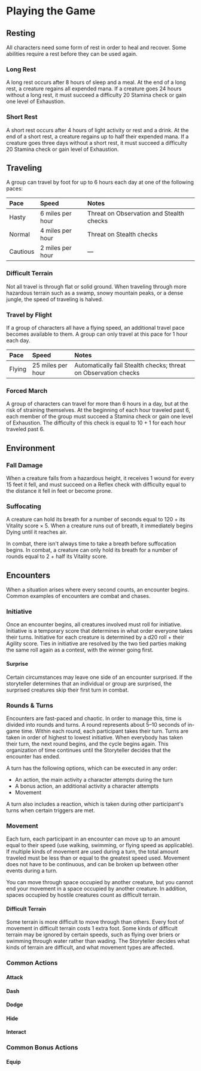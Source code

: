 # Playing the Game

## Resting

All characters need some form of rest in order to heal and recover. Some abilities require a rest before they can be used again.

### Long Rest

A long rest occurs after 8 hours of sleep and a meal. At the end of a long rest, a creature regains all expended mana. If a creature goes 24 hours without a long rest, it must succeed a difficulty 20 Stamina check or gain one level of Exhaustion.

### Short Rest

A short rest occurs after 4 hours of light activity or rest and a drink. At the end of a short rest, a creature regains up to half their expended mana. If a creature goes three days without a short rest, it must succeed a difficulty 20 Stamina check or gain level of Exhaustion.

## Traveling

A group can travel by foot for up to 6 hours each day at one of the following paces:

| Pace | Speed | Notes |
| :--- | :--- | :--- |
| Hasty | 6 miles per hour | Threat on Observation and Stealth checks |
| Normal | 4 miles per hour | Threat on Stealth checks |
| Cautious | 2 miles per hour | — |

### Difficult Terrain

Not all travel is through flat or solid ground. When traveling through more hazardous terrain such as a swamp, snowy mountain peaks, or a dense jungle, the speed of traveling is halved.

### Travel by Flight

If a group of characters all have a flying speed, an additional travel pace becomes available to them. A group can only travel at this pace for 1 hour each day.

| Pace | Speed | Notes |
| :--- | :--- | :--- |
| Flying | 25 miles per hour | Automatically fail Stealth checks; threat on Observation checks |

### Forced March

A group of characters can travel for more than 6 hours in a day, but at the risk of straining themselves. At the beginning of each hour traveled past 6, each member of the group must succeed a Stamina check or gain one level of Exhaustion. The difficulty of this check is equal to 10 + 1 for each hour traveled past 6.

## Environment

### Fall Damage

When a creature falls from a hazardous height, it receives 1 wound for every 15 feet it fell, and must succeed on a Reflex check with difficulty equal to the distance it fell in feet or become prone.

### Suffocating

A creature can hold its breath for a number of seconds equal to 120 + its Vitality score × 5. When a creature runs out of breath, it immediately begins Dying until it reaches air.

In combat, there isn't always time to take a breath before suffocation begins. In combat, a creature can only hold its breath for a number of rounds equal to 2 + half its Vitality score.

## Encounters

When a situation arises where every second counts, an encounter begins. Common examples of encounters are combat and chases.

### Initiative

Once an encounter begins, all creatures involved must roll for initiative. Initiative is a temporary score that determines in what order everyone takes their turns. Initiative for each creature is determined by a d20 roll + their Agility score. Ties in initiative are resolved by the two tied parties making the same roll again as a contest, with the winner going first.

#### Surprise

Certain circumstances may leave one side of an encounter surprised. If the storyteller determines that an individual or group are surprised, the surprised creatures skip their first turn in combat.

### Rounds & Turns

Encounters are fast-paced and chaotic. In order to manage this, time is divided into rounds and turns. A round represents about 5–10 seconds of in-game time. Within each round, each participant takes their turn. Turns are taken in order of highest to lowest initiative. When everybody has taken their turn, the next round begins, and the cycle begins again. This organization of time continues until the Storyteller decides that the encounter has ended.

A turn has the following options, which can be executed in any order:

* An action, the main activity a character attempts during the turn
* A bonus action, an additional activity a character attempts
* Movement

A turn also includes a reaction, which is taken during other participant's turns when certain triggers are met.

### Movement

Each turn, each participant in an encounter can move up to an amount equal to their speed \(use walking, swimming, or flying speed as applicable\). If multiple kinds of movement are used during a turn, the total amount traveled must be less than or equal to the greatest speed used. Movement does not have to be continuous, and can be broken up between other events during a turn.

You can move through space occupied by another creature, but you cannot end your movement in a space occupied by another creature. In addition, spaces occupied by hostile creatures count as difficult terrain.

#### Difficult Terrain

Some terrain is more difficult to move through than others. Every foot of movement in difficult terrain costs 1 extra foot. Some kinds of difficult terrain may be ignored by certain speeds, such as flying over briers or swimming through water rather than wading. The Storyteller decides what kinds of terrain are difficult, and what movement types are affected.

### Common Actions

#### Attack

#### Dash

#### Dodge

#### Hide

#### Interact

### Common Bonus Actions

#### Equip

